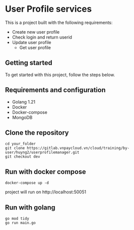 # User Profile services 

This is a project built with the following requirements:
- Create new user profile
- Check login and return userid
- Update user profile
    - Get user profile


## Getting started
To get started with this project, follow the steps below.

## Requirements and configuration
- Golang 1.21
- Docker
- Docker-compose
- MongoDB 


## Clone the repository

```
cd your_folder
git clone https://gitlab.vnpaycloud.vn/cloud/training/by-user/huyng2/userprofilemanager.git
git checkout dev
```



## Run with docker compose
```
docker-compose up -d
```
project will run on http://localhost:50051


## Run with golang

```
go mod tidy
go run main.go

```
